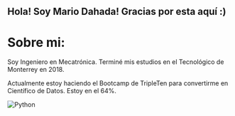 ## Hola! Soy Mario Dahada! Gracias por esta aquí :)

# Sobre mi:

Soy Ingeniero en Mecatrónica. Terminé mis estudios en el Tecnológico de Monterrey en 2018.

Actualmente estoy haciendo el Bootcamp de TripleTen para convertirme en Científico de Datos. Estoy en el 64%.




<!--
**mariodahda/mariodahda** is a ✨ _special_ ✨ repository because its `README.md` (this file) appears on your GitHub profile.

Here are some ideas to get you started:

- 🔭 I’m currently working on ...
- 🌱 I’m currently learning ...
- 👯 I’m looking to collaborate on ...
- 🤔 I’m looking for help with ...
- 💬 Ask me about ...
- 📫 How to reach me: ...
- 😄 Pronouns: ...
- ⚡ Fun fact: ...
-->

![Python](https://img.shields.io/badge/python-3670A0?style=for-the-badge&logo=python&logoColor=ffdd54)
